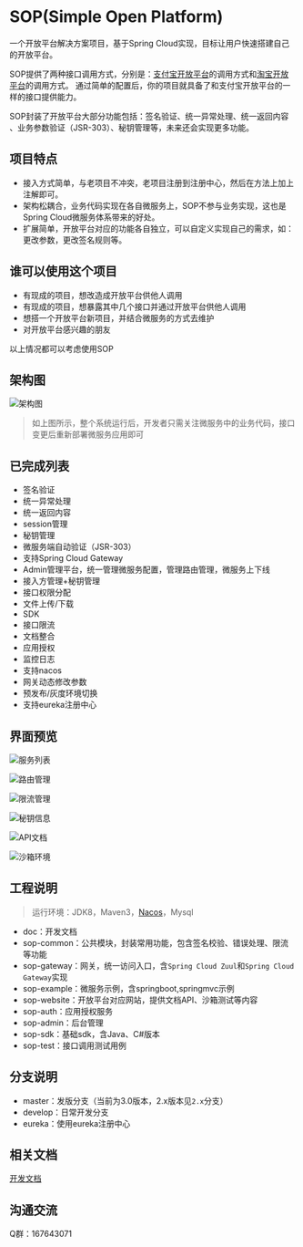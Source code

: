 # SOP(Simple Open Platform)

一个开放平台解决方案项目，基于Spring Cloud实现，目标让用户快速搭建自己的开放平台。

SOP提供了两种接口调用方式，分别是：[支付宝开放平台](https://docs.open.alipay.com/api)的调用方式和[淘宝开放平台](http://open.taobao.com/api.htm?docId=285&docType=2)的调用方式。
通过简单的配置后，你的项目就具备了和支付宝开放平台的一样的接口提供能力。

SOP封装了开放平台大部分功能包括：签名验证、统一异常处理、统一返回内容 、业务参数验证（JSR-303）、秘钥管理等，未来还会实现更多功能。

## 项目特点

- 接入方式简单，与老项目不冲突，老项目注册到注册中心，然后在方法上加上注解即可。
- 架构松耦合，业务代码实现在各自微服务上，SOP不参与业务实现，这也是Spring Cloud微服务体系带来的好处。
- 扩展简单，开放平台对应的功能各自独立，可以自定义实现自己的需求，如：更改参数，更改签名规则等。

## 谁可以使用这个项目

- 有现成的项目，想改造成开放平台供他人调用
- 有现成的项目，想暴露其中几个接口并通过开放平台供他人调用
- 想搭一个开放平台新项目，并结合微服务的方式去维护
- 对开放平台感兴趣的朋友

以上情况都可以考虑使用SOP

## 架构图

![架构图](https://images.gitee.com/uploads/images/2019/1227/145216_c9b45109_332975.png "sop3.png")

> 如上图所示，整个系统运行后，开发者只需关注微服务中的业务代码，接口变更后重新部署微服务应用即可

## 已完成列表

- 签名验证
- 统一异常处理
- 统一返回内容
- session管理
- 秘钥管理
- 微服务端自动验证（JSR-303）
- 支持Spring Cloud Gateway
- Admin管理平台，统一管理微服务配置，管理路由管理，微服务上下线
- 接入方管理+秘钥管理
- 接口权限分配
- 文件上传/下载
- SDK
- 接口限流
- 文档整合
- 应用授权
- 监控日志
- 支持nacos
- 网关动态修改参数
- 预发布/灰度环境切换
- 支持eureka注册中心

## 界面预览

![服务列表](https://images.gitee.com/uploads/images/2019/0711/174825_2856281f_332975.png "服务列表")

![路由管理](https://images.gitee.com/uploads/images/2019/0711/174843_1648591c_332975.png "路由管理")

![限流管理](https://images.gitee.com/uploads/images/2019/0711/174900_9315cc8e_332975.png "限流管理")

![秘钥信息](https://images.gitee.com/uploads/images/2019/0711/174921_bd817533_332975.png "秘钥信息")

![API文档](https://images.gitee.com/uploads/images/2019/0711/174939_97886883_332975.png "API文档")

![沙箱环境](https://images.gitee.com/uploads/images/2019/0711/175226_3f69346a_332975.png "沙箱环境")

## 工程说明

> 运行环境：JDK8，Maven3，[Nacos](https://nacos.io/zh-cn/docs/what-is-nacos.html)，Mysql

- doc：开发文档
- sop-common：公共模块，封装常用功能，包含签名校验、错误处理、限流等功能
- sop-gateway：网关，统一访问入口，含`Spring Cloud Zuul`和`Spring Cloud Gateway`实现
- sop-example：微服务示例，含springboot,springmvc示例
- sop-website：开放平台对应网站，提供文档API、沙箱测试等内容
- sop-auth：应用授权服务
- sop-admin：后台管理
- sop-sdk：基础sdk，含Java、C#版本
- sop-test：接口调用测试用例

## 分支说明

- master：发版分支（当前为3.0版本，2.x版本见`2.x`分支）
- develop：日常开发分支
- eureka：使用eureka注册中心

## 相关文档

[开发文档](http://durcframework.gitee.io/sop)

## 沟通交流

Q群：167643071
